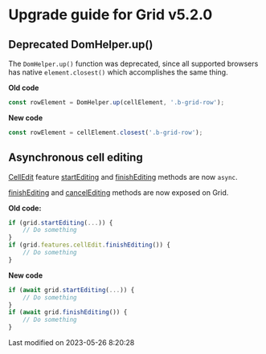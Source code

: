 # Upgrade guide for Grid v5.2.0

## Deprecated DomHelper.up()

The `DomHelper.up()` function was deprecated, since all supported browsers has native `element.closest()` which 
accomplishes the same thing.

**Old code**

```javascript
const rowElement = DomHelper.up(cellElement, '.b-grid-row');
```

**New code**

```javascript
const rowElement = cellElement.closest('.b-grid-row');
```

## Asynchronous cell editing

[CellEdit](#Grid/feature/CellEdit) feature [startEditing](#Grid/feature/CellEdit#function-startEditing) and
[finishEditing](#Grid/feature/CellEdit#function-finishEditing) methods are now `async`.

[finishEditing](#Grid/feature/CellEdit#function-finishEditing) and
[cancelEditing](#Grid/feature/CellEdit#function-cancelEditing) methods are now exposed on Grid.

**Old code:**

```javascript
if (grid.startEditing(...)) {
    // Do something
}
if (grid.features.cellEdit.finishEditing()) {
    // Do something
}
```

**New code**

```javascript
if (await grid.startEditing(...)) {
    // Do something
}
if (await grid.finishEditing()) {
    // Do something
}
```


<p class="last-modified">Last modified on 2023-05-26 8:20:28</p>